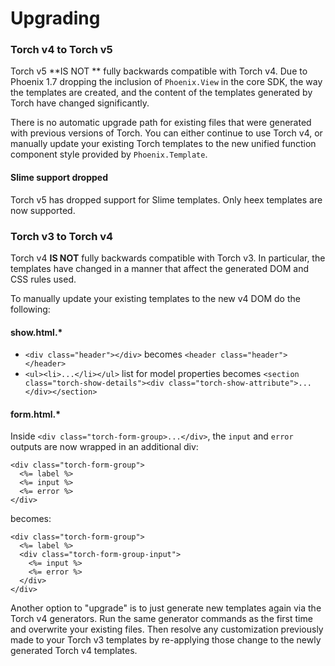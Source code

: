 # Upgrading

### Torch v4 to Torch v5

Torch v5 **IS NOT ** fully backwards compatible with Torch v4.  Due to Phoenix 1.7 dropping the inclusion
of `Phoenix.View` in the core SDK, the way the templates are created, and the content of the templates
generated by Torch have changed significantly.

There is no automatic upgrade path for existing files that were generated with previous versions of Torch.
You can either continue to use Torch v4, or manually update your existing Torch templates to the new unified
function component style provided by `Phoenix.Template`.

#### Slime support dropped

Torch v5 has dropped support for Slime templates.  Only heex templates
are now supported.

### Torch v3 to Torch v4

Torch v4 **IS NOT** fully backwards compatible with Torch v3.  In particular, the templates have changed
in a manner that affect the generated DOM and CSS rules used.

To manually update your existing templates to the new v4 DOM do the following:

#### show.html.*

* `<div class="header"></div>` becomes `<header class="header"></header>`
* `<ul><li>...</li></ul>` list for model properties becomes `<section class="torch-show-details"><div class="torch-show-attribute">...</div></section>`

#### form.html.*

Inside `<div class="torch-form-group>...</div>`, the `input` and `error` outputs are now wrapped in an additional div:

    <div class="torch-form-group">
      <%= label %>
      <%= input %>
      <%= error %>
    </div>

becomes:

    <div class="torch-form-group">
      <%= label %>
      <div class="torch-form-group-input">
        <%= input %>
        <%= error %>
      </div>
    </div>


Another option to "upgrade" is to just generate new templates again via the Torch v4 generators.  Run the same
generator commands as the first time and overwrite your existing files.  Then resolve any customization previously
made to your Torch v3 templates by re-applying those change to the newly generated Torch v4 templates.
